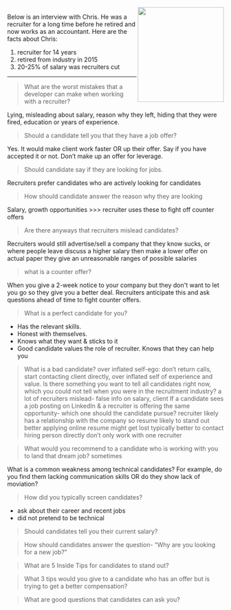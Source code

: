 <img src="https://github.com/usmanovs/Salesforce-Interview-Handbook/blob/master/assets/Chris.png" align="right" width="200" height="220">


Below is an interview with Chris. He was a recruiter for a long time before he retired and now works as an accountant. Here are the facts about Chris:
1. recruiter for 14 years
1. retired from industry in 2015
1. 20-25% of salary was recruiters cut

****
> What are the worst mistakes that a developer can make when working with a recruiter?

Lying, misleading about salary, reason why they left, hiding that they were fired, education or years of experience.

> Should a candidate tell you that they have a job offer?

Yes. It would make client work faster OR up their offer. Say if you have accepted it or not. Don’t make up an offer for leverage.

> Should candidate say if they are looking for jobs. 

Recruiters prefer candidates who are actively looking for candidates

> How should candidate answer the reason why they are looking

Salary, growth opportunities >>> recruiter uses these to fight off counter offers

> Are there anyways that recruiters mislead candidates?

Recruiters would still advertise/sell a company that they know sucks, or where people leave
discuss a higher salary then make a lower offer on actual paper
they give an unreasonable ranges of possible salaries

> what is a counter offer?

When you give a 2-week notice to your company but they don't want to let you go so they give you a better deal. Recruiters anticipate this and ask questions ahead of time to fight counter offers.

> What is a perfect candidate for you?

* Has the relevant skills. 
* Honest with themselves. 
* Knows what they want & sticks to it
* Good candidate values the role of recruiter. Knows that they can help you

> What is a bad candidate?
over inflated self-ego: don’t return calls, start contacting client directly, over inflated self of experience and value. 
Is there something you want to tell all candidates right now, which you could not tell when you were in the recruitment industry?
a lot of recruiters mislead- false info on salary, client
If a candidate sees a job posting on LinkedIn & a recruiter is offering the same opportunity- which one should the candidate pursue?
recruiter likely has a relationship with the company so resume likely to stand out better
applying online resume might get lost
typically better to contact hiring person directly
don’t only work with one recruiter

> What would you recommend to a candidate who is working with you to land that dream job?
sometimes 

What is a common weakness among technical candidates? For example, do you find them lacking communication skills OR do they show lack of moviation?


> How did you typically screen candidates?

* ask about their career and recent jobs
* did not pretend to be technical

> Should candidates tell you their current salary?


> How should candidates answer the question- “Why are you looking for a new job?”


> What are 5 Inside Tips for candidates to stand out?


> What 3 tips would you give to a candidate who has an offer but is trying to get a better compensation?


> What are good questions that candidates can ask you?

